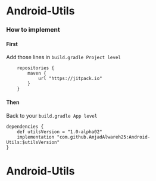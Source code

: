 # Android-Utils

### How to implement

#### First
Add those lines in ```build.gradle Project level```
```
    repositories {
	    maven {
	        url "https://jitpack.io"
	    }
	}
```

#### Then
Back to your ```build.gradle App level```
```
dependencies {
    def utilsVersion = "1.0-alpha02"
    implementation "com.github.AmjadAlwareh25:Android-Utils:$utilsVersion"
}
```
# Android-Utils
